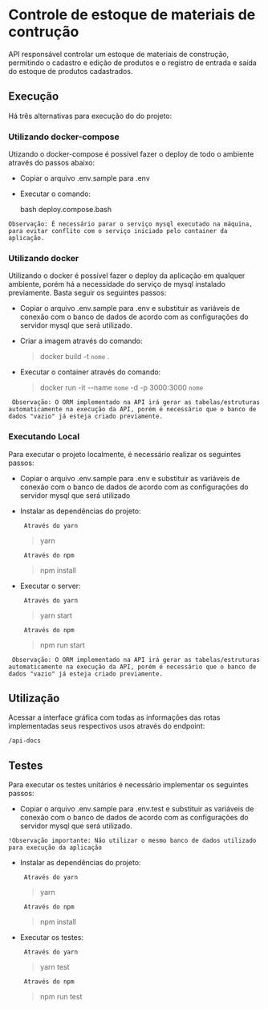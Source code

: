 # Controle de estoque de materiais de contrução

API responsável controlar um estoque de materiais de construção, permitindo o cadastro e edição de produtos e o registro de entrada e saída do estoque de produtos cadastrados.

## Execução

Há três alternativas para execução do do projeto:

### Utilizando docker-compose

Utizando o docker-compose é possível fazer o deploy de todo o ambiente através do passos abaixo:
- Copiar o arquivo .env.sample para .env
- Executar o comando: 

    bash deploy.compose.bash

`Observação: É necessário parar o serviço mysql executado na máquina, para evitar conflito com o serviço iniciado pelo container da aplicação.`

### Utilizando docker
Utilizando o docker é possível fazer o deploy da aplicação em qualquer ambiente, porém há a necessidade do serviço de mysql instalado previamente. Basta seguir os seguintes passos:
- Copiar o arquivo .env.sample para .env e substituir as variáveis de conexão com o banco de dados de acordo com as configurações do servidor mysql que será utilizado.
- Criar a imagem através do comando:

    > docker build -t `nome` .
- Executar o container através do comando:

    > docker run -it --name `nome` -d -p 3000:3000 `nome`


``` Observação: O ORM implementado na API irá gerar as tabelas/estruturas automaticamente na execução da API, porém é necessário que o banco de dados "vazio" já esteja criado previamente.```


### Executando Local
Para executar o projeto localmente, é necessário realizar os seguintes passos:
- Copiar o arquivo .env.sample para .env e substituir as variáveis de conexão com o banco de dados de acordo com as configurações do servidor mysql que será utilizado
- Instalar as dependências do projeto:
    
    ` Através do yarn`
    > yarn

    ` Através do npm`
    > npm install
- Executar o server:

    ` Através do yarn`
    > yarn start

    ` Através do npm`
    > npm run start

``` Observação: O ORM implementado na API irá gerar as tabelas/estruturas automaticamente na execução da API, porém é necessário que o banco de dados "vazio" já esteja criado previamente.```

## Utilização

Acessar a interface gráfica com todas as informações das rotas implementadas seus respectivos usos através do endpoint:
    
    /api-docs

## Testes
Para executar os testes unitários é necessário implementar os seguintes passos:
- Copiar o arquivo .env.sample para .env.test e substituir as variáveis de conexão com o banco de dados de acordo com as configurações do servidor mysql que será utilizado.

`!Observação importante: Não utilizar o mesmo banco de dados utilizado para execução da aplicação`


- Instalar as dependências do projeto:
    
    ` Através do yarn`
    > yarn

    ` Através do npm`
    > npm install

- Executar os testes:
    
    ` Através do yarn`
    > yarn test

    ` Através do npm`
    > npm run test
